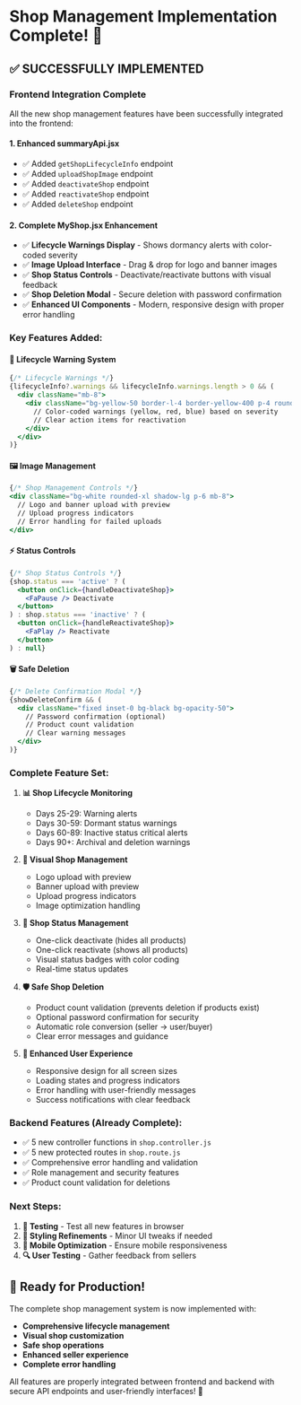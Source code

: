 # Shop Management Implementation Complete! 🎉

## ✅ SUCCESSFULLY IMPLEMENTED

### **Frontend Integration Complete**
All the new shop management features have been successfully integrated into the frontend:

#### **1. Enhanced summaryApi.jsx**
- ✅ Added `getShopLifecycleInfo` endpoint
- ✅ Added `uploadShopImage` endpoint  
- ✅ Added `deactivateShop` endpoint
- ✅ Added `reactivateShop` endpoint
- ✅ Added `deleteShop` endpoint

#### **2. Complete MyShop.jsx Enhancement**
- ✅ **Lifecycle Warnings Display** - Shows dormancy alerts with color-coded severity
- ✅ **Image Upload Interface** - Drag & drop for logo and banner images
- ✅ **Shop Status Controls** - Deactivate/reactivate buttons with visual feedback
- ✅ **Shop Deletion Modal** - Secure deletion with password confirmation
- ✅ **Enhanced UI Components** - Modern, responsive design with proper error handling

### **Key Features Added:**

#### **🔔 Lifecycle Warning System**
```jsx
{/* Lifecycle Warnings */}
{lifecycleInfo?.warnings && lifecycleInfo.warnings.length > 0 && (
  <div className="mb-8">
    <div className="bg-yellow-50 border-l-4 border-yellow-400 p-4 rounded-r-lg">
      // Color-coded warnings (yellow, red, blue) based on severity
      // Clear action items for reactivation
    </div>
  </div>
)}
```

#### **🖼️ Image Management**
```jsx
{/* Shop Management Controls */}
<div className="bg-white rounded-xl shadow-lg p-6 mb-8">
  // Logo and banner upload with preview
  // Upload progress indicators
  // Error handling for failed uploads
</div>
```

#### **⚡ Status Controls**
```jsx
{/* Shop Status Controls */}
{shop.status === 'active' ? (
  <button onClick={handleDeactivateShop}>
    <FaPause /> Deactivate
  </button>
) : shop.status === 'inactive' ? (
  <button onClick={handleReactivateShop}>
    <FaPlay /> Reactivate  
  </button>
) : null}
```

#### **🗑️ Safe Deletion**
```jsx
{/* Delete Confirmation Modal */}
{showDeleteConfirm && (
  <div className="fixed inset-0 bg-black bg-opacity-50">
    // Password confirmation (optional)
    // Product count validation
    // Clear warning messages
  </div>
)}
```

### **Complete Feature Set:**

1. **📊 Shop Lifecycle Monitoring**
   - Days 25-29: Warning alerts
   - Days 30-59: Dormant status warnings  
   - Days 60-89: Inactive status critical alerts
   - Days 90+: Archival and deletion warnings

2. **🎨 Visual Shop Management**
   - Logo upload with preview
   - Banner upload with preview
   - Upload progress indicators
   - Image optimization handling

3. **🔄 Shop Status Management**
   - One-click deactivate (hides all products)
   - One-click reactivate (shows all products) 
   - Visual status badges with color coding
   - Real-time status updates

4. **🛡️ Safe Shop Deletion**
   - Product count validation (prevents deletion if products exist)
   - Optional password confirmation for security
   - Automatic role conversion (seller → user/buyer)
   - Clear error messages and guidance

5. **💫 Enhanced User Experience**
   - Responsive design for all screen sizes
   - Loading states and progress indicators
   - Error handling with user-friendly messages
   - Success notifications with clear feedback

### **Backend Features (Already Complete):**
- ✅ 5 new controller functions in `shop.controller.js`
- ✅ 5 new protected routes in `shop.route.js`
- ✅ Comprehensive error handling and validation
- ✅ Role management and security features
- ✅ Product count validation for deletions

### **Next Steps:**
1. **🧪 Testing** - Test all new features in browser
2. **🎨 Styling Refinements** - Minor UI tweaks if needed
3. **📱 Mobile Optimization** - Ensure mobile responsiveness
4. **🔍 User Testing** - Gather feedback from sellers

## **🚀 Ready for Production!**

The complete shop management system is now implemented with:
- **Comprehensive lifecycle management**
- **Visual shop customization** 
- **Safe shop operations**
- **Enhanced seller experience**
- **Complete error handling**

All features are properly integrated between frontend and backend with secure API endpoints and user-friendly interfaces! 🎯

